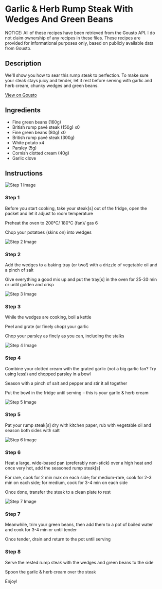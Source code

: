 # Garlic & Herb Rump Steak With Wedges And Green Beans

NOTICE: All of these recipes have been retrieved from the Gousto API. I do not claim ownership of any recipes in these files. These recipes are provided for informational purposes only, based on publicly available data from Gousto.

## Description

We'll show you how to sear this rump steak to perfection. To make sure your steak stays juicy and tender, let it rest before serving with garlic and herb cream, chunky wedges and green beans.

[View on Gousto](https://www.gousto.co.uk/recipes/cookbook/garlic-herb-rump-steak-wedges-green-beans)

## Ingredients

- Fine green beans (160g)
- British rump pavé steak (150g) x0
- Fine green beans (80g) x0
- British rump pavé steak (300g)
- White potato x4
- Parsley (5g)
- Cornish clotted cream (40g)
- Garlic clove

## Instructions

![Step 1 Image](https://production-media.gousto.co.uk/cms/recipe-step-image/1729._step-1-x200.jpg)

### Step 1

Before you start cooking, take your steak[s] out of the fridge, open the packet and let it adjust to room temperature

Preheat the oven to 200°C/ 180°C (fan)/ gas 6

Chop your potatoes (skins on) into wedges

![Step 2 Image](https://production-media.gousto.co.uk/cms/recipe-step-image/1729._step-2-x200.jpg)

### Step 2

Add the wedges to a baking tray (or two!) with a drizzle of vegetable oil and a pinch of salt

Give everything a good mix up and put the tray[s] in the oven for 25-30 min or until golden and crisp

![Step 3 Image](https://production-media.gousto.co.uk/cms/recipe-step-image/1759.-step-3-x200.jpg)

### Step 3

While the wedges are cooking, boil a kettle

Peel and grate (or finely chop) your garlic

Chop your parsley as finely as you can, including the stalks

![Step 4 Image](https://production-media.gousto.co.uk/cms/recipe-step-image/1759.-step-4-x200.jpg)

### Step 4

Combine your clotted cream with the grated garlic (not a big garlic fan? Try using less!) and chopped parsley in a bowl

Season with a pinch of salt and pepper and stir it all together

Put the bowl in the fridge until serving – this is your garlic & herb cream

![Step 5 Image](https://production-media.gousto.co.uk/cms/recipe-step-image/1759.-step-5-x200.jpg)

### Step 5

Pat your rump steak[s] dry with kitchen paper, rub with vegetable oil and season both sides with salt

![Step 6 Image](https://production-media.gousto.co.uk/cms/recipe-step-image/1759.-step-6-x200.jpg)

### Step 6

Heat a large, wide-based pan (preferably non-stick) over a high heat and once very hot, add the seasoned rump steak[s]

For rare, cook for 2 min max on each side; for medium-rare, cook for 2-3 min on each side; for medium, cook for 3-4 min on each side

Once done, transfer the steak to a clean plate to rest

![Step 7 Image](https://production-media.gousto.co.uk/cms/recipe-step-image/1759.-step-7.n-x200.jpg)

### Step 7

Meanwhile, trim your green beans, then add them to a pot of boiled water and cook for 3-4 min or until tender

Once tender, drain and return to the pot until serving

### Step 8

Serve the rested rump steak with the wedges and green beans to the side

Spoon the garlic & herb cream over the steak

Enjoy!

